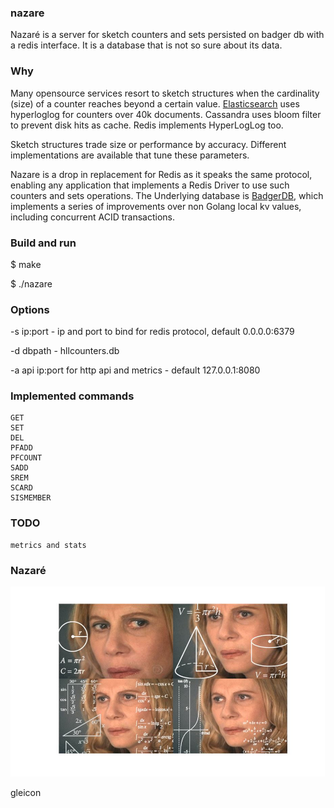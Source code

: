 ### nazare
Nazaré is a server for sketch counters and sets persisted on badger db with a redis interface. It is a database that is not so sure about its data.

### Why
Many opensource services resort to sketch structures when the cardinality (size) of a counter reaches beyond a certain value. [Elasticsearch](https://www.elastic.co/blog/count-elasticsearch) uses hyperloglog for counters over 40k documents. Cassandra uses bloom filter to prevent disk hits as cache. Redis implements HyperLogLog too. 

Sketch structures trade size or performance by accuracy. Different implementations are available that tune these parameters. 

Nazare is a drop in replacement for Redis as it speaks the same protocol, enabling any application that implements a Redis Driver to use such counters and sets operations.
The Underlying database is [BadgerDB](https://github.com/dgraph-io/badger), which implements a series of improvements over non Golang local kv values, including concurrent ACID transactions.


### Build and run

$ make

$ ./nazare

### Options

-s ip:port - ip and port to bind for redis protocol, default 0.0.0.0:6379

-d dbpath - hllcounters.db

-a api ip:port for http api and metrics - default 127.0.0.1:8080

### Implemented commands

	GET
	SET
	DEL
	PFADD
	PFCOUNT
	SADD
	SREM
	SCARD
	SISMEMBER

### TODO
	metrics and stats

### Nazaré

![nazarect](nazare.jpg)

gleicon
